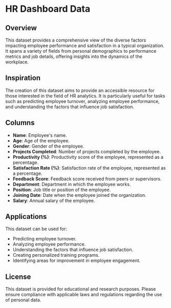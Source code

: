 
# HR Dashboard Data

## Overview
This dataset provides a comprehensive view of the diverse factors impacting employee performance and satisfaction in a typical organization. It spans a variety of fields from personal demographics to performance metrics and job details, offering insights into the dynamics of the workplace.

## Inspiration
The creation of this dataset aims to provide an accessible resource for those interested in the field of HR analytics. It is particularly useful for tasks such as predicting employee turnover, analyzing employee performance, and understanding the factors that influence job satisfaction.

## Columns
- **Name**: Employee's name.
- **Age**: Age of the employee.
- **Gender**: Gender of the employee.
- **Projects Completed**: Number of projects completed by the employee.
- **Productivity (%)**: Productivity score of the employee, represented as a percentage.
- **Satisfaction Rate (%)**: Satisfaction rate of the employee, represented as a percentage.
- **Feedback Score**: Feedback score received from peers or supervisors.
- **Department**: Department in which the employee works.
- **Position**: Job title or position of the employee.
- **Joining Date**: Date when the employee joined the organization.
- **Salary**: Annual salary of the employee.

## Applications
This dataset can be used for:
- Predicting employee turnover.
- Analyzing employee performance.
- Understanding the factors that influence job satisfaction.
- Creating personalized training programs.
- Identifying areas for improvement in employee engagement.

## License
This dataset is provided for educational and research purposes. Please ensure compliance with applicable laws and regulations regarding the use of personal data.

